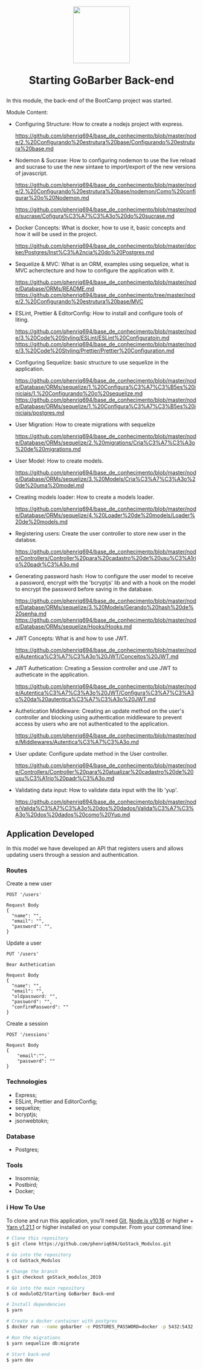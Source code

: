 <h1 align="center">
  <img 
    alt="" src="https://user-images.githubusercontent.com/54601930/85639202-5a83f580-b65e-11ea-85a5-5bcd51703320.png" 
    width="150px"
  />
  <p>
    Starting GoBarber Back-end
  </p>
</h1>

In this module, the back-end of the BootCamp project was started.

Module Content:

- Configuring Structure: How to create a nodejs project with express.

  https://github.com/phenriq694/base_de_conhecimento/blob/master/node/2.%20Configurando%20estrutura%20base/Configurando%20estrutura%20base.md

- Nodemon & Sucrase: How to configuring nodemon to use the live reload and sucrase to use the new sintaxe to import/export of the new versions of javascript. 

  https://github.com/phenriq694/base_de_conhecimento/blob/master/node/2.%20Configurando%20estrutura%20base/nodemon/Como%20configurar%20o%20Nodemon.md

  https://github.com/phenriq694/base_de_conhecimento/blob/master/node/sucrase/Cofigura%C3%A7%C3%A3o%20do%20sucrase.md

- Docker Concepts: What is docker, how to use it, basic concepts and how it will be used in the project. 

  https://github.com/phenriq694/base_de_conhecimento/blob/master/docker/Postgres/Inst%C3%A2ncia%20do%20Postgres.md

- Sequelize & MVC: What is an ORM, examples using sequelize, what is MVC acherctecture and how to configure the application with it.

  https://github.com/phenriq694/base_de_conhecimento/blob/master/node/Database/ORMs/README.md
  https://github.com/phenriq694/base_de_conhecimento/tree/master/node/2.%20Configurando%20estrutura%20base/MVC

- ESLint, Prettier & EditorConfig: How to install and configure tools of liting. 

  https://github.com/phenriq694/base_de_conhecimento/blob/master/node/3.%20Code%20Styling/ESLint/ESLint%20Configuratoin.md
  https://github.com/phenriq694/base_de_conhecimento/blob/master/node/3.%20Code%20Styling/Prettier/Prettier%20Configuration.md

- Configuring Sequelize: basic structure to use sequelize in the application. 

  https://github.com/phenriq694/base_de_conhecimento/blob/master/node/Database/ORMs/sequelize/1.%20Configura%C3%A7%C3%B5es%20iniciais/1.%20Configurando%20o%20sequelize.md
  https://github.com/phenriq694/base_de_conhecimento/blob/master/node/Database/ORMs/sequelize/1.%20Configura%C3%A7%C3%B5es%20iniciais/postgres.md

- User Migration: How to create migrations with sequelize

  https://github.com/phenriq694/base_de_conhecimento/blob/master/node/Database/ORMs/sequelize/2.%20migrations/Cria%C3%A7%C3%A3o%20de%20migrations.md

- User Model: How to create models. 

  https://github.com/phenriq694/base_de_conhecimento/blob/master/node/Database/ORMs/sequelize/3.%20Models/Cria%C3%A7%C3%A3o%20de%20uma%20model.md

- Creating models loader: How to create a models loader.

  https://github.com/phenriq694/base_de_conhecimento/blob/master/node/Database/ORMs/sequelize/4.%20Loader%20de%20models/Loader%20de%20models.md

- Registering users: Create the user controller to store new user in the databse.

  https://github.com/phenriq694/base_de_conhecimento/blob/master/node/Controllers/Controller%20para%20cadastro%20de%20usu%C3%A1rio%20padr%C3%A3o.md

- Generating password hash: How to configure the user model to receive a password, encrypt with the 'bcryptjs' lib and with a hook on the model to encrypt the password before saving in the database.

  https://github.com/phenriq694/base_de_conhecimento/blob/master/node/Database/ORMs/sequelize/3.%20Models/Gerando%20hash%20de%20senha.md
  https://github.com/phenriq694/base_de_conhecimento/blob/master/node/Database/ORMs/sequelize/Hooks/Hooks.md

- JWT Concepts: What is and how to use JWT.

  https://github.com/phenriq694/base_de_conhecimento/blob/master/node/Autentica%C3%A7%C3%A3o%20JWT/Conceitos%20JWT.md

- JWT Authetication: Creating a Session controller and use JWT to autheticate in the application. 

  https://github.com/phenriq694/base_de_conhecimento/blob/master/node/Autentica%C3%A7%C3%A3o%20JWT/Configura%C3%A7%C3%A3o%20da%20autentica%C3%A7%C3%A3o%20JWT.md

- Authetication Middleware: Creating an update method on the user's controller and blocking using authentication middleware to prevent access by users who are not authenticated to the application.

  https://github.com/phenriq694/base_de_conhecimento/blob/master/node/Middlewares/Autentica%C3%A7%C3%A3o.md

- User update: Configure update method in the User controller.

  https://github.com/phenriq694/base_de_conhecimento/blob/master/node/Controllers/Controller%20para%20atualizar%20cadastro%20de%20usu%C3%A1rio%20padr%C3%A3o.md

- Validating data input: How to validate data input with the lib 'yup'.

  https://github.com/phenriq694/base_de_conhecimento/blob/master/node/Valida%C3%A7%C3%A3o%20dos%20dados/Valida%C3%A7%C3%A3o%20dos%20dados%20como%20Yup.md

## Application Developed
In this model we have developed an API that registers users and allows updating users through a session and authentication.

### Routes
Create a new user
```
POST '/users'

Request Body
{
  "name": "",
  "email": "",
  "password": "",
}
```
Update a user
```
PUT '/users'

Bear Authetication

Request Body
{
  "name": "",
  "email": "",
  "oldpassword: "",
  "password": "",
  "confirmPassword": ""
}
```
Create a session
```
POST '/sessions'

Request Body
{
	"email":"",
	"password": ""
}
```

### Technologies
- Express;
- ESLint, Prettier and EditorConfig;
- sequelize;
- bcryptjs;
- jsonwebtokn;

### Database
- Postgres;

### Tools
- Insomnia;
- Postbird;
- Docker;

### :information_source: How To Use

To clone and run this application, you'll need [Git](https://git-scm.com), [Node.js v10.16][nodejs] or higher + [Yarn v1.21.1][yarn] or higher installed on your computer. From your command line:

```bash
# Clone this repository
$ git clone https://github.com/phenriq694/GoStack_Modulos.git

# Go into the repository
$ cd GoStack_Modulos

# Change the branch
$ git checkout goStack_modulos_2019

# Go into the main repository
$ cd modulo02/Starting GoBarber Back-end

# Install dependencies
$ yarn

# Create a docker container with postgres
$ docker run --name gobarber -e POSTGRES_PASSWORD=docker -p 5432:5432 -d postgres

# Run the migrations
$ yarn sequelize db:migrate

# Start back-end
$ yarn dev
``` 

[nodejs]: https://nodejs.org/
[yarn]: https://yarnpkg.com/
